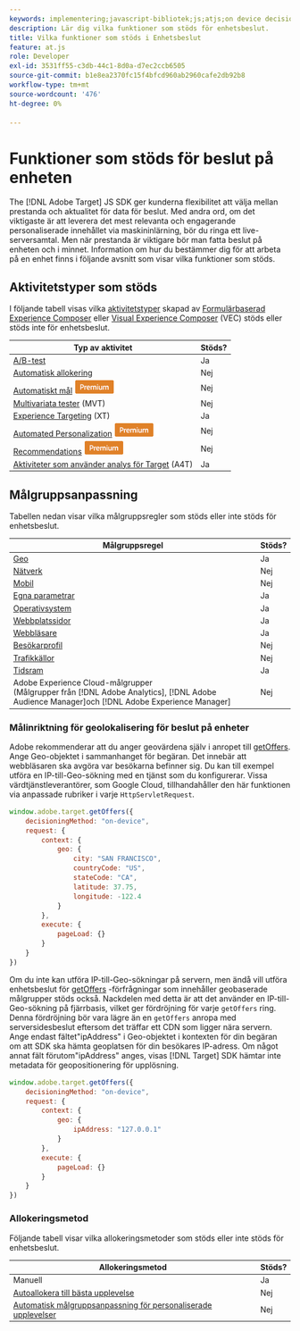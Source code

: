 ```yaml
---
keywords: implementering;javascript-bibliotek;js;atjs;on device decisioning;on device decisioning;supported features
description: Lär dig vilka funktioner som stöds för enhetsbeslut.
title: Vilka funktioner som stöds i Enhetsbeslut
feature: at.js
role: Developer
exl-id: 3531ff55-c3db-44c1-8d0a-d7ec2ccb6505
source-git-commit: b1e8ea2370fc15f4bfcd960ab2960cafe2db92b8
workflow-type: tm+mt
source-wordcount: '476'
ht-degree: 0%

---
```


# Funktioner som stöds för beslut på enheten

The [!DNL Adobe Target] JS SDK ger kunderna flexibilitet att välja mellan prestanda och aktualitet för data för beslut. Med andra ord, om det viktigaste är att leverera det mest relevanta och engagerande personaliserade innehållet via maskininlärning, bör du ringa ett live-serversamtal. Men när prestanda är viktigare bör man fatta beslut på enheten och i minnet. Information om hur du bestämmer dig för att arbeta på en enhet finns i följande avsnitt som visar vilka funktioner som stöds.

## Aktivitetstyper som stöds

I följande tabell visas vilka [aktivitetstyper](/help/main/c-activities/target-activities-guide.md) skapad av [Formulärbaserad Experience Composer](/help/main/c-experiences/form-experience-composer.md) eller [Visual Experience Composer](/help/main/c-experiences/c-visual-experience-composer/visual-experience-composer.md) (VEC) stöds eller stöds inte för enhetsbeslut.

| Typ av aktivitet | Stöds? |
| --- | --- |
| [A/B-test](/help/main/c-activities/t-test-ab/test-ab.md) | Ja |
| [Automatisk allokering](/help/main/c-activities/automated-traffic-allocation/automated-traffic-allocation.md) | Nej |
| [Automatiskt mål](/help/main/c-activities/auto-target/auto-target-to-optimize.md) ![Premium](/help/main/assets/premium.png) | Nej |
| [Multivariata tester](/help/main/c-activities/c-multivariate-testing/multivariate-testing.md) (MVT) | Nej |
| [Experience Targeting](/help/main/c-activities/t-experience-target/experience-target.md) (XT) | Ja |
| [Automated Personalization](/help/main/c-activities/t-automated-personalization/automated-personalization.md) ![Premium](/help/main/assets/premium.png) | Nej |
| [Recommendations](/help/main/c-recommendations/recommendations.md) ![Premium](/help/main/assets/premium.png) | Nej |
| [Aktiviteter som använder analys för Target](/help/main/c-integrating-target-with-mac/a4t/a4t.md) (A4T) | Ja |

## Målgruppsanpassning

Tabellen nedan visar vilka målgruppsregler som stöds eller inte stöds för enhetsbeslut.

| Målgruppsregel | Stöds? |
| --- | --- |
| [Geo](/help/main/c-target/c-audiences/c-target-rules/geo.md) | Ja |
| [Nätverk](/help/main/c-target/c-audiences/c-target-rules/network.md) | Nej |
| [Mobil](/help/main/c-target/c-audiences/c-target-rules/mobile.md) | Nej |
| [Egna parametrar](/help/main/c-target/c-audiences/c-target-rules/custom-parameters.md) | Ja |
| [Operativsystem](/help/main/c-target/c-audiences/c-target-rules/operating-system.md) | Ja |
| [Webbplatssidor](/help/main/c-target/c-audiences/c-target-rules/site-pages.md) | Ja |
| [Webbläsare](/help/main/c-target/c-audiences/c-target-rules/browser.md) | Ja |
| [Besökarprofil](/help/main/c-target/c-audiences/c-target-rules/visitor-profile.md) | Nej |
| [Trafikkällor](/help/main/c-target/c-audiences/c-target-rules/traffic-sources.md) | Nej |
| [Tidsram](/help/main/c-target/c-audiences/c-target-rules/time-frame.md) | Ja |
| Adobe Experience Cloud-målgrupper<br>(Målgrupper från [!DNL Adobe Analytics], [!DNL Adobe Audience Manager]och [!DNL Adobe Experience Manager] | Nej |

### Målinriktning för geolokalisering för beslut på enheter

Adobe rekommenderar att du anger geovärdena själv i anropet till [getOffers](https://developer.adobe.com/target/implement/client-side/atjs/atjs-functions/adobe-target-getoffers-atjs-2/). Ange Geo-objektet i sammanhanget för begäran. Det innebär att webbläsaren ska avgöra var besökarna befinner sig. Du kan till exempel utföra en IP-till-Geo-sökning med en tjänst som du konfigurerar. Vissa värdtjänstleverantörer, som Google Cloud, tillhandahåller den här funktionen via anpassade rubriker i varje `HttpServletRequest`.

```javascript
window.adobe.target.getOffers({ 
	decisioningMethod: "on-device", 
	request: { 
		context: { 
			geo: { 
				city: "SAN FRANCISCO", 
				countryCode: "US", 
				stateCode: "CA", 
				latitude: 37.75, 
				longitude: -122.4 
			} 
		}, 
		execute: { 
			pageLoad: {} 
		} 
	} 
})
```

Om du inte kan utföra IP-till-Geo-sökningar på servern, men ändå vill utföra enhetsbeslut för [getOffers](https://developer.adobe.com/target/implement/client-side/atjs/atjs-functions/adobe-target-getoffers-atjs-2/) -förfrågningar som innehåller geobaserade målgrupper stöds också. Nackdelen med detta är att det använder en IP-till-Geo-sökning på fjärrbasis, vilket ger fördröjning för varje `getOffers` ring. Denna fördröjning bör vara lägre än en `getOffers` anropa med serversidesbeslut eftersom det träffar ett CDN som ligger nära servern. Ange endast fältet&quot;ipAddress&quot; i Geo-objektet i kontexten för din begäran om att SDK ska hämta geoplatsen för din besökares IP-adress. Om något annat fält förutom&quot;ipAddress&quot; anges, visas [!DNL Target] SDK hämtar inte metadata för geopositionering för upplösning.

```javascript
window.adobe.target.getOffers({ 
	decisioningMethod: "on-device", 
	request: { 
		context: { 
			geo: { 
				ipAddress: "127.0.0.1" 
			} 
		}, 
		execute: { 
			pageLoad: {} 
		} 
	} 
})
```

### Allokeringsmetod

Följande tabell visar vilka allokeringsmetoder som stöds eller inte stöds för enhetsbeslut.

| Allokeringsmetod | Stöds? |
| --- | --- |
| Manuell | Ja |
| [Autoallokera till bästa upplevelse](/help/main/c-activities/automated-traffic-allocation/automated-traffic-allocation.md) | Nej |
| [Automatisk målgruppsanpassning för personaliserade upplevelser](/help/main/c-activities/auto-target/auto-target-to-optimize.md) | Nej |
